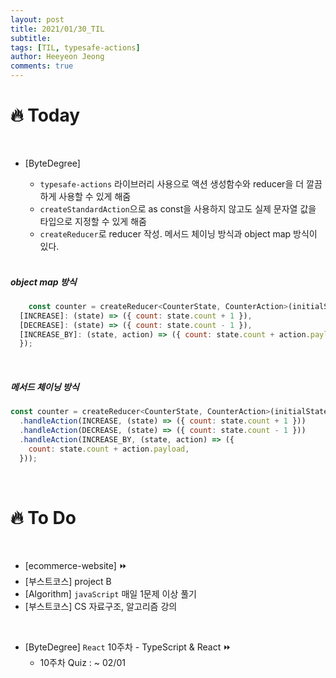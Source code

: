 ```yaml
---
layout: post
title: 2021/01/30_TIL
subtitle:
tags: [TIL, typesafe-actions]
author: Heeyeon Jeong
comments: true
---
```


# 🔥 Today

<br>

- [ByteDegree]

  - `typesafe-actions` 라이브러리 사용으로 액션 생성함수와 reducer을 더 깔끔하게 사용할 수 있게 해줌
  - `createStandardAction`으로 as const을 사용하지 않고도 실제 문자열 값을 타입으로 지정할 수 있게 해줌
  - `createReducer`로 reducer 작성. 메서드 체이닝 방식과 object map 방식이 있다.

  <br>

##### object map 방식

```javascript
    const counter = createReducer<CounterState, CounterAction>(initialState, {
  [INCREASE]: (state) => ({ count: state.count + 1 }),
  [DECREASE]: (state) => ({ count: state.count - 1 }),
  [INCREASE_BY]: (state, action) => ({ count: state.count + action.payload }),
  });
```

  <br>

##### 메서드 체이닝 방식

```javascript
const counter = createReducer<CounterState, CounterAction>(initialState)
  .handleAction(INCREASE, (state) => ({ count: state.count + 1 }))
  .handleAction(DECREASE, (state) => ({ count: state.count - 1 }))
  .handleAction(INCREASE_BY, (state, action) => ({
    count: state.count + action.payload,
  }));
```

<br>

# 🔥 To Do

<br>

- [ecommerce-website] ⏩
- [부스트코스] project B
- [Algorithm] `javaScript` 매일 1문제 이상 풀기
- [부스트코스] CS 자료구조, 알고리즘 강의

<br>

- [ByteDegree] `React` 10주차 - TypeScript & React ⏩
  - 10주차 Quiz : ~ 02/01

